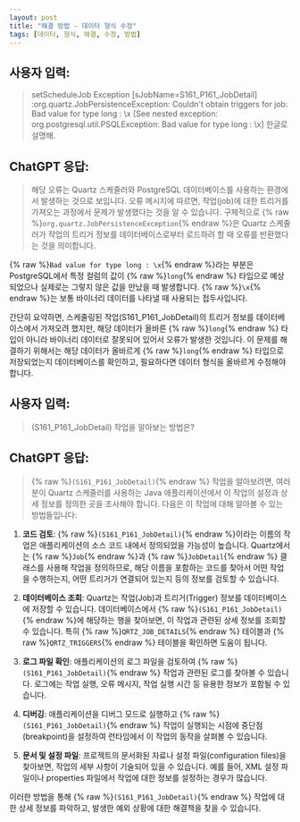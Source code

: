 ```yaml
---
layout: post
title: "해결 방법 - 데이터 형식 수정"
tags: [데이터, 형식, 해결, 수정, 방법]
---
```


## 사용자 입력:
>  setScheduleJob Exception [sJobName=S161_P161_JobDetail] :org.quartz.JobPersistenceException: Couldn't obtain triggers for job: Bad value for type long : \x [See nested exception: org.postgresql.util.PSQLException: Bad value for type long : \x]
 한글로 설명해.

## ChatGPT 응답:
> 해당 오류는 Quartz 스케줄러와 PostgreSQL 데이터베이스를 사용하는 환경에서 발생하는 것으로 보입니다. 오류 메시지에 따르면, 작업(job)에 대한 트리거를 가져오는 과정에서 문제가 발생했다는 것을 알 수 있습니다. 구체적으로 {% raw %}`org.quartz.JobPersistenceException`{% endraw %}은 Quartz 스케줄러가 작업의 트리거 정보를 데이터베이스로부터 로드하려 할 때 오류를 반환했다는 것을 의미합니다.

{% raw %}`Bad value for type long : \x`{% endraw %}라는 부분은 PostgreSQL에서 특정 컬럼의 값이 {% raw %}`long`{% endraw %} 타입으로 예상되었으나 실제로는 그렇지 않은 값을 만났을 때 발생합니다. {% raw %}`\x`{% endraw %}는 보통 바이너리 데이터를 나타낼 때 사용되는 접두사입니다.

간단히 요약하면, 스케줄링된 작업(S161_P161_JobDetail)의 트리거 정보를 데이터베이스에서 가져오려 했지만, 해당 데이터가 올바른 {% raw %}`long`{% endraw %} 타입이 아니라 바이너리 데이터로 잘못되어 있어서 오류가 발생한 것입니다. 이 문제를 해결하기 위해서는 해당 데이터가 올바르게 {% raw %}`long`{% endraw %} 타입으로 저장되었는지 데이터베이스를 확인하고, 필요하다면 데이터 형식을 올바르게 수정해야 합니다.

## 사용자 입력:
> (S161_P161_JobDetail) 작업을 알아보는 방법은?

## ChatGPT 응답:
> {% raw %}`(S161_P161_JobDetail)`{% endraw %} 작업을 알아보려면, 여러분이 Quartz 스케줄러를 사용하는 Java 애플리케이션에서 이 작업의 설정과 상세 정보를 정의한 곳을 조사해야 합니다. 다음은 이 작업에 대해 알아볼 수 있는 방법들입니다:

1. **코드 검토**: {% raw %}`(S161_P161_JobDetail)`{% endraw %}이라는 이름의 작업은 애플리케이션의 소스 코드 내에서 정의되었을 가능성이 높습니다. Quartz에서는 {% raw %}`Job`{% endraw %}과 {% raw %}`JobDetail`{% endraw %} 클래스를 사용해 작업을 정의하므로, 해당 이름을 포함하는 코드를 찾아서 어떤 작업을 수행하는지, 어떤 트리거가 연결되어 있는지 등의 정보를 검토할 수 있습니다.

2. **데이터베이스 조회**: Quartz는 작업(Job)과 트리거(Trigger) 정보를 데이터베이스에 저장할 수 있습니다. 데이터베이스에서 {% raw %}`(S161_P161_JobDetail)`{% endraw %}에 해당하는 행을 찾아보면, 이 작업과 관련된 상세 정보를 조회할 수 있습니다. 특히 {% raw %}`QRTZ_JOB_DETAILS`{% endraw %} 테이블과 {% raw %}`QRTZ_TRIGGERS`{% endraw %} 테이블을 확인하면 도움이 됩니다.

3. **로그 파일 확인**: 애플리케이션의 로그 파일을 검토하여 {% raw %}`(S161_P161_JobDetail)`{% endraw %} 작업과 관련된 로그를 찾아볼 수 있습니다. 로그에는 작업 실행, 오류 메시지, 작업 실행 시간 등 유용한 정보가 포함될 수 있습니다.

4. **디버깅**: 애플리케이션을 디버그 모드로 실행하고 {% raw %}`(S161_P161_JobDetail)`{% endraw %} 작업이 실행되는 시점에 중단점(breakpoint)을 설정하여 런타임에서 이 작업의 동작을 살펴볼 수 있습니다.

5. **문서 및 설정 파일**: 프로젝트의 문서화된 자료나 설정 파일(configuration files)을 찾아보면, 작업의 세부 사항이 기술되어 있을 수 있습니다. 예를 들어, XML 설정 파일이나 properties 파일에서 작업에 대한 정보를 설정하는 경우가 많습니다.

이러한 방법을 통해 {% raw %}`(S161_P161_JobDetail)`{% endraw %} 작업에 대한 상세 정보를 파악하고, 발생한 예외 상황에 대한 해결책을 찾을 수 있습니다.


